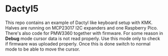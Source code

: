 # Dactyl5
 
This repo contains an example of Dactyl like keyboard setup with KMK. Halves are running on MCP23017 I2C expanders and one Raspberry Pico. There's also code for PMW3360 together with firmware. For some reason in **Debug** mode cursor data is not read properly. Use this mode only to check if firmware was uploaded properly. Once this is done switch to normal mode to be able to move the cursor. 